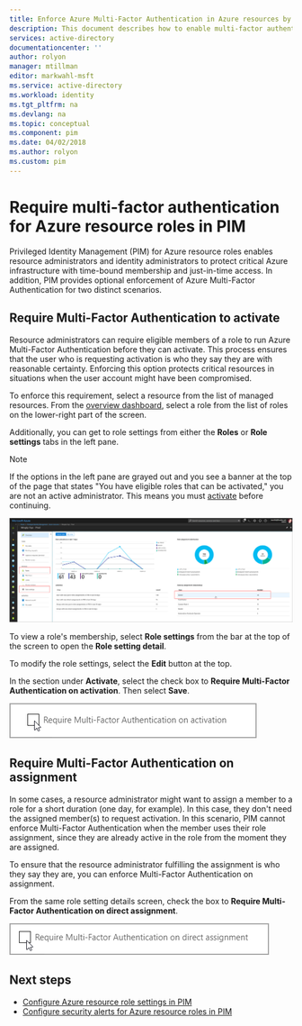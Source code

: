 ```yaml
---
title: Enforce Azure Multi-Factor Authentication in Azure resources by using Privileged Identity Management | Microsoft Docs
description: This document describes how to enable multi-factor authentication for PIM resources.
services: active-directory
documentationcenter: ''
author: rolyon
manager: mtillman
editor: markwahl-msft
ms.service: active-directory
ms.workload: identity
ms.tgt_pltfrm: na
ms.devlang: na
ms.topic: conceptual
ms.component: pim
ms.date: 04/02/2018
ms.author: rolyon
ms.custom: pim
---
```


# Require multi-factor authentication for Azure resource roles in PIM

Privileged Identity Management (PIM) for Azure resource roles enables resource administrators and identity administrators to protect critical Azure infrastructure with time-bound membership and just-in-time access. In addition, PIM provides optional enforcement of Azure Multi-Factor Authentication for two distinct scenarios.

## Require Multi-Factor Authentication to activate

Resource administrators can require eligible members of a role to run Azure Multi-Factor Authentication before they can activate. This process ensures that the user who is requesting activation is who they say they are with reasonable certainty. Enforcing this option protects critical resources in situations when the user account might have been compromised. 

To enforce this requirement, select a resource from the list of managed resources. From the [overview dashboard](pim-resource-roles-overview-dashboards.md), select a role from the list of roles on the lower-right part of the screen.

Additionally, you can get to role settings from either the **Roles** or **Role settings** tabs in the left pane.

>[!Note]
>If the options in the left pane are grayed out and you see a banner at the top of the page that states "You have eligible roles that can be activated," you are not an active administrator. This means you must [activate](pim-resource-roles-activate-your-roles.md) before continuing.

!["Roles" and "Role settings" tabs ](media/azure-pim-resource-rbac/aadpim_rbac_manage_a_role_v2.png)

To view a role's membership, select **Role settings** from the bar at the top of the screen to open the **Role setting detail**.

To modify the role settings, select the **Edit** button at the top.

In the section under **Activate**, select the check box to **Require Multi-Factor Authentication on activation**. Then select **Save**.

![Require Multi-Factor Authentication on activation](media/azure-pim-resource-rbac/aadpim_rbac_require_mfa.png)

## Require Multi-Factor Authentication on assignment

In some cases, a resource administrator might want to assign a member to a role for a short duration (one day, for example). In this case, they don't need the assigned member(s) to request activation. In this scenario, PIM cannot enforce Multi-Factor Authentication when the member uses their role assignment, since they are already active in the role from the moment they are assigned.

To ensure that the resource administrator fulfilling the assignment is who they say they are, you can enforce Multi-Factor Authentication on assignment.

From the same role setting details screen, check the box to **Require Multi-Factor Authentication on direct assignment**.

![Require Multi-Factor Authentication on direct assignment](media/azure-pim-resource-rbac/aadpim_rbac_require_mfa_on_assignment.png)

## Next steps

- [Configure Azure resource role settings in PIM](pim-resource-roles-configure-role-settings.md)
- [Configure security alerts for Azure resource roles in PIM](pim-resource-roles-configure-alerts.md)


